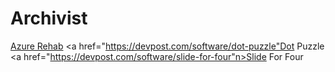 # Archivist

<a href="https://devpost.com/software/azure-rehab-rehabilitation-trainer-with-robotic-arm-and-ai">Azure Rehab</a>
<a href="https://devpost.com/software/dot-puzzle"Dot Puzzle</a>
<a href="https://devpost.com/software/slide-for-four"n>Slide For Four</a>
